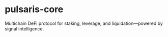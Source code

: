 # pulsaris-core
 Multichain DeFi protocol for staking, leverage, and liquidation—powered by signal intelligence.
